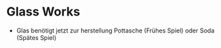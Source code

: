 # Glass Works

- Glas benötigt jetzt zur herstellung Pottasche (Frühes Spiel) oder Soda (Spätes Spiel)
